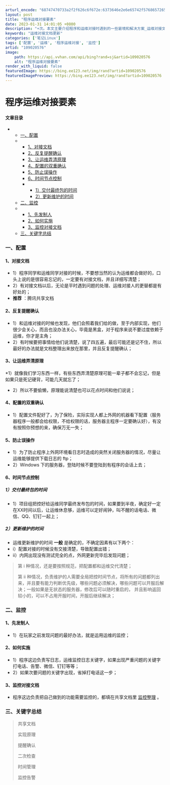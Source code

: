 ```yaml
---
arturl_encode: "68747470733a2f2f626c6f672e:6373646e2e6e65742f576865726549734865726f46726f6d2f:61727469636c652f64657461696c732f313039303230353736"
layout: post
title: "程序运维对接要素"
date: 2023-01-31 14:01:05 +0800
description: "+次。本文主要介绍程序和运维对接时遇到的一些窘境和解决方案_运维对接文档更新"
keywords: "运维对接文档更新"
categories: ['笔记Linux']
tags: ['配置', '运维', '程序运维对接', '监控']
artid: "109020576"
image:
    path: https://api.vvhan.com/api/bing?rand=sj&artid=109020576
    alt: "程序运维对接要素"
render_with_liquid: false
featuredImage: https://bing.ee123.net/img/rand?artid=109020576
featuredImagePreview: https://bing.ee123.net/img/rand?artid=109020576
---
```


# 程序运维对接要素

#### 文章目录

* + [一、配置](#_2)
  + - [1、对接文档](#1_3)
    - [2、反复提醒确认](#2_8)
    - [3、让运维弄清原理](#3_12)
    - [4、配置的双重确认](#4_16)
    - [5、防止误操作](#5_19)
    - [6、时间节点控制](#6_23)
    - * [1）交付最终包的时间](#1_24)
      * [2）更新维护的时间](#2_27)
  + [二、监控](#_35)
  + - [1、先发制人](#1_36)
    - [2、如何实施](#2_39)
    - [3、监控对接文档](#3_43)
  + [三、关键字总结](#_47)

### 一、配置

#### 1、对接文档

* 1）程序同学和运维同学对接的时候，不要想当然的认为运维都会做好的，口头上说的是很容易忘记的，一定要有对接文档，并且详细写清楚；
* 2）有对接文档以后，无论是平时遇到问题的处理、运维对接人的更替都是有好处的；
* **推荐**
  ：腾讯共享文档

#### 2、反复提醒确认

* 1）和运维对接的时候也发现，他们会照着我们给的做，至于内部实现，他们很少会关心，而且也没办法关心，毕竟是黑盒，对于程序来说不要过度依赖于运维，你才是主角；
* 2）有时候要把事情给他们说清楚，说了四五遍，最后可能还是记不住，所以最好的办法就是文档整理出来放在那里，并且反复提醒确认；

#### 3、让运维弄清原理

\*1）就像我们学习东西一样，有些东西弄清楚原理可能一辈子都不会忘记，但是如果只是死记硬背，可能几天就忘了；

* 2）所以不要偷懒，原理能说清楚也可以花点时间和他们说说；

#### 4、配置的双重确认

* 1）配置文件配好了，为了保险，实际实现人都上外网的机器看下配置（服务器程序一般都会给权限，不给权限的话，服务器主程序一定要确认好），有没有按照你预想的来，确保万无一失；

#### 5、防止误操作

* 1）为了防止程序上外网环境看日志时造成的突然关闭服务器的情况，尽量让运维能够提供下载日志的 ftp；
* 2）Windows 下的服务器，登陆时候不要登陆到有程序的会话上去；

#### 6、时间节点控制

##### 1）交付最终包的时间

* 1）项目组把控好给运维同学最终发布包的时间，如果要到半夜，确定好一定在XX时间以后，让运维休息够，运维可以定好闹钟，叫不醒的话电话、微信、QQ、钉钉一起上；

##### 2）更新维护的时间

* 运维更新维护的时间
  **一般**
  是确定的，不确定因素有以下两个：
* i）配置对接的时候没有交接清楚，导致配置出错；
* ii）内网出现没有测试完全的点，外网更新完毕后发现问题；

> 第 i 种情况，还是要按照规范，把配置都和运维交代清楚；
>   
> 第 ii 种情况，负责维护的人需要全局把控时间节点，将所有的问题都列出来，并且要有能力判断优先级，哪些问题必须解决，哪些问题可以开服后解决；一般如果是无状态的服务器，修改后可以随时重启的， 并且影响返回较小的，可以不占用开服时间，开服后继续解决；

### 二、监控

#### 1、先发制人

* 1）在玩家之前发现问题的最好办法，就是运用运维的监控；

#### 2、如何实施

* 1）程序这边负责写日志，运维监控日志关键字，如果出现严重问题的关键字打电话、告警、微信、钉钉等等；
* 2）如果次要问题的关键字出现，省掉打电话这一步；

#### 3、监控对接文档

* 程序这边负责把自己做到的功能需要监控的，都填在共享文档里
  [监控整理](https://docs.qq.com/sheet/DU2JNT1FvUnNKQVlh?tab=3g9ngz)
  。

### 三、关键字总结

> 共享文档
>   
> 实现原理
>   
> 提醒确认
>   
> 二次检查
>   
> 时间管理
>   
> 监控告警